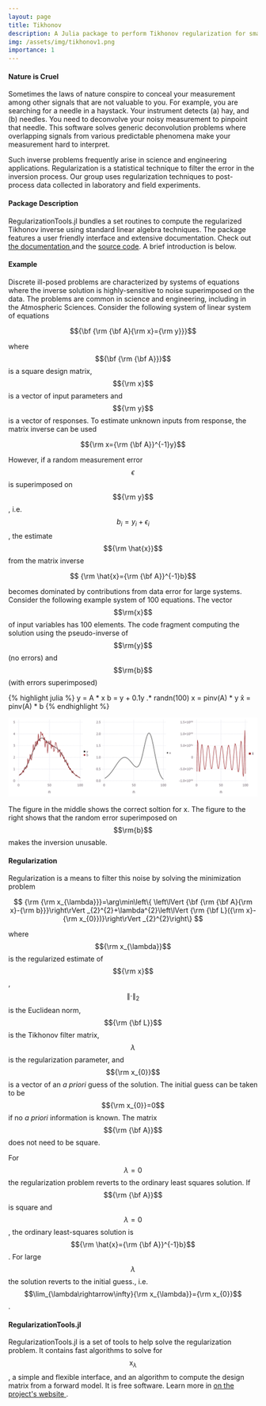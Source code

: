 ```yaml
---
layout: page
title: Tikhonov
description: A Julia package to perform Tikhonov regularization for small to moderate size problems.
img: /assets/img/tikhonov1.png
importance: 1
---
```


#### Nature is Cruel

Sometimes the laws of nature conspire to conceal your measurement among other signals that 
are not valuable to you. For example, you are searching for a needle in a haystack. 
Your instrument detects (a) hay, and (b) needles. You need to deconvolve your noisy measurement to
pinpoint that needle. This software solves generic deconvolution problems where overlapping 
signals from various predictable phenomena make your measurement hard to interpret.

Such inverse problems frequently arise in science and engineering applications. Regularization is
 a statistical technique to filter the error in the inversion process. Our 
group uses regularization techniques to post-process data collected in laboratory
and field experiments.


#### Package Description
RegularizationTools.jl bundles a set routines to compute the regularized Tikhonov inverse 
using standard linear algebra techniques. The package features a user friendly interface
and extensive documentation. Check out <a href ="https://mdpetters.github.io/RegularizationTools.jl/stable/" target="_blank" rel="noopener noreferrer">  the documentation </a> and the <a href ="https://github.com/mdpetters/RegularizationTools.jl" target="_blank" rel="noopener noreferrer"> source code</a>. A brief introduction is below.


#### Example
Discrete ill-posed problems are characterized by systems of equations where the inverse 
solution is highly-sensitive to noise superimposed on the data. The problems are common in 
science and engineering, including in the Atmospheric Sciences. Consider the following system of
linear system of equations

$${\bf {\rm {\bf A}{\rm x}={\rm y}}}$$

where $${\bf {\rm {\bf A}}}$$ is a square design matrix, $${\rm x}$$ is a vector of input 
parameters and $${\rm y}$$ is a vector of responses. To estimate unknown inputs from 
response, the matrix inverse can be used

$${\rm x={\rm {\bf A}}^{-1}y}$$

However, if a random measurement error $$\epsilon$$ is superimposed
on $${\rm y}$$, i.e. $$b_{i}=y_{i}+\epsilon_{i}$$, the estimate $${\rm \hat{x}}$$ from the matrix inverse 

$$ {\rm \hat{x}={\rm {\bf A}}^{-1}b}$$ 

becomes dominated by contributions from data error for large systems. Consider the following example system of 100 equations. The vector $$\rm{x}$$ of input variables has 100 elements. The code fragment computing the solution using the pseudo-inverse of $$\rm{y}$$ (no errors) and $$\rm{b}$$ (with errors superimposed)  

{% highlight julia %}
y = A * x
b = y + 0.1y .* randn(100)
x = pinv(A) * y
x̂ = pinv(A) * b
{% endhighlight %}

<img src="/assets/img/regularization.png" alt="drawing" width="700"/>

The figure in the middle shows the correct soltion for x. The figure to the right shows
that the random error superimposed on $$\rm{b}$$ makes the inversion unusable.



#### Regularization

Regularization is a means to filter this noise by solving the minimization problem 

$$
{\rm {\rm x_{\lambda}}}=\arg\min\left\{ \left\lVert {\bf {\rm {\bf A}{\rm x}-{\rm b}}}\right\rVert _{2}^{2}+\lambda^{2}\left\lVert {\rm {\bf L}({\rm x}-{\rm x_{0}})}\right\rVert _{2}^{2}\right\} 
$$

where $${\rm x_{\lambda}}$$ is the regularized estimate of $${\rm x}$$,
$$\left\lVert \cdot\right\rVert _{2}$$ is the Euclidean norm, $${\rm {\bf L}}$$ is the 
Tikhonov filter matrix, $$\lambda$$ is the regularization parameter, and $${\rm x_{0}}$$ 
is a vector of an *a priori* guess of the solution. The initial guess can be taken to be 
$${\rm x_{0}}=0$$ if no *a priori* information is known. The matrix $${\rm {\bf A}}$$
does not need to be square. 

For $$\lambda=0$$ the regularization problem reverts to the ordinary least
squares solution. If $${\rm {\bf A}}$$ is square and $$\lambda=0$$,
the ordinary least-squares solution is $${\rm \hat{x}={\rm {\bf A}}^{-1}b}$$. For large $$\lambda$$ 
the solution reverts to the initial guess., i.e. 
$$\lim_{\lambda\rightarrow\infty}{\rm x_{\lambda}}={\rm x_{0}}$$.

#### RegularizationTools.jl
RegularizationTools.jl is a set of tools to help solve the regularization problem. It contains
fast algorithms to solve for $$\mathrm{x}_\lambda$$, a simple and flexible interface, and 
an algorithm to compute the design matrix from a forward model. It is free software. Learn more
in  <a href ="https://mdpetters.github.io/RegularizationTools.jl/stable/" target="_blank" rel="noopener noreferrer"> on the project's website </a>.



